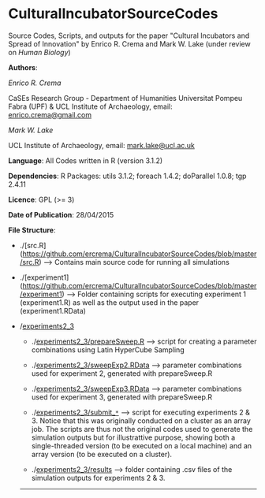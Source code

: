 # CulturalIncubatorSourceCodes
Source Codes, Scripts, and outputs for the paper "Cultural Incubators and Spread of Innovation" by Enrico R. Crema and Mark W. Lake (under review on *Human Biology*)

**Authors**:

*Enrico R. Crema* 

CaSEs Research Group - Department of Humanities Universitat Pompeu Fabra (UPF) & UCL Institute of Archaeology, email: enrico.crema@gmail.com

*Mark W. Lake* 

UCL Institute of Archaeology, email: mark.lake@ucl.ac.uk

**Language**:
All Codes written in R (version 3.1.2)

**Dependencies**:
R Packages: utils 3.1.2; foreach 1.4.2; doParallel 1.0.8; tgp 2.4.11

**Licence**:
GPL (>= 3)

**Date of Publication**:
28/04/2015

**File Structure**:


* ./[src.R] (https://github.com/ercrema/CulturalIncubatorSourceCodes/blob/master/src.R)  --> Contains main source code for running all simulations

* ./[experiment1] (https://github.com/ercrema/CulturalIncubatorSourceCodes/blob/master/experiment1) --> Folder containing scripts for executing experiment 1 (experiment1.R) as well as the output used in the paper (experiment1.RData)

* /[experiments2_3](https://github.com/ercrema/CulturalIncubatorSourceCodes/blob/master/experiments2_3)

   * ./[experiments2_3/prepareSweep.R](https://github.com/ercrema/CulturalIncubatorSourceCodes/blob/master/experiments2_3/prepareSweep.R)   --> script for creating a parameter combinations using Latin HyperCube Sampling
    
   * ./[experiments2_3/sweepExp2.RData](https://github.com/ercrema/CulturalIncubatorSourceCodes/blob/master/experiments2_3/sweepExp2.RData) --> parameter combinations used for experiment 2, generated with prepareSweep.R 
    
   * ./[experiments2_3/sweepExp3.RData](https://github.com/ercrema/CulturalIncubatorSourceCodes/blob/master/experiments2_3/sweepExp2.RData) --> parameter combinations used for experiment 3, generated with prepareSweep.R 
    
   * ./[experiments2_3/submit_``*``](https://github.com/ercrema/CulturalIncubatorSourceCodes/blob/master/experiments2_3) --> script for executing experiments 2 & 3. Notice that this was originally conducted on a cluster as an array job. The scripts are thus not the original codes used to generate the simulation outputs but for illustrattive purpose, showing both a single-threaded version (to be executed on a local machine) and an array version (to be executed on a cluster). 
    
   * ./[experiments2_3/results](https://github.com/ercrema/CulturalIncubatorSourceCodes/blob/master/experiments2_3/results) --> folder containing .csv files of the simulation outputs for experiments 2 & 3.
    
    
  ***
    
    
    
    
